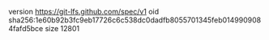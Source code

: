 version https://git-lfs.github.com/spec/v1
oid sha256:1e60b92b3fc9eb17726c6c538dc0dadfb8055701345feb0149909084fafd5bce
size 12801
